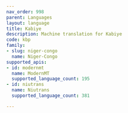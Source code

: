 ```yaml
---
nav_order: 998
parent: Languages
layout: language
title: Kabiye
description: Machine translation for Kabiye
code: kbp
family:
- slug: niger-congo
  name: Niger-Congo
supported_apis:
- id: modernmt
  name: ModernMT
  supported_language_count: 195
- id: niutrans
  name: Niutrans
  supported_language_count: 381

---
```


